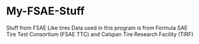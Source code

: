 # My-FSAE-Stuff
Stuff from FSAE Like tires
Data used in this program is from Formula SAE Tire Test Consortium (FSAE TTC) and Calspan Tire Research Facility (TIRF)
